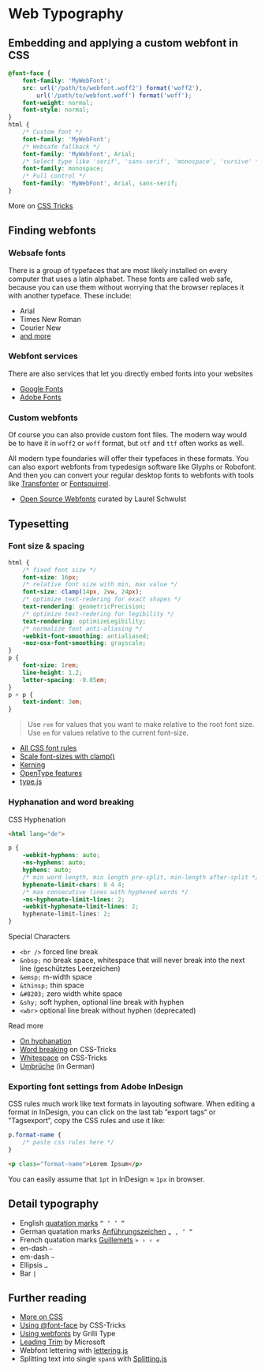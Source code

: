 # Web Typography

## Embedding and applying a custom webfont in CSS

```css
@font-face {
    font-family: 'MyWebFont';
    src: url('/path/to/webfont.woff2') format('woff2'),
        url('/path/to/webfont.woff') format('woff');
    font-weight: normal;
    font-style: normal;
}
html {
    /* Custom font */
    font-family: 'MyWebFont';
    /* Websafe fallback */
    font-family: 'MyWebFont', Arial;
    /* Select type like 'serif', 'sans-serif', 'monospace', 'cursive' */
    font-family: monospace;
    /* Full control */
    font-family: 'MyWebFont', Arial, sans-serif;
}
```

More on [CSS Tricks](https://css-tricks.com/snippets/css/using-font-face/)

## Finding webfonts

### Websafe fonts
There is a group of typefaces that are most likely installed on every computer that uses a latin alphabet. These fonts are called web safe, because you can use them without worrying that the browser replaces it with another typeface. These include:
- Arial
- Times New Roman
- Courier New
- [and more](https://www.w3schools.com/cssref/css_websafe_fonts.asp)

### Webfont services
There are also services that let you directly embed fonts into your websites

- [Google Fonts](https://font.google.com)
- [Adobe Fonts](https://fonts.adobe.com)

### Custom webfonts
Of course you can also provide custom font files. The modern way would be to have it in `woff2` or `woff` format, but `otf` and `ttf` often works as well.

All modern type foundaries will offer their typefaces in these formats. You can also export webfonts from typedesign software like Glyphs or Robofont. And then you can convert your regular desktop fonts to webfonts with tools like [Transfonter](https://transfonter.org) or [Fontsquirrel](https://www.fontsquirrel.com/tools/webfont-generator).

- [Open Source Webfonts](https://www.are.na/laurel-schwulst/open-source-web-fonts) curated by Laurel Schwulst

## Typesetting

### Font size & spacing
```css
html {
    /* fixed font size */
    font-size: 16px;
    /* relative font size with min, max value */
    font-size: clamp(14px, 2vw, 24px);
    /* optimize text-redering for exact shapes */
    text-rendering: geometricPrecision;
    /* optimize text-redering for legibility */
    text-rendering: optimizeLegibility;
    /* normalize font anti-aliasing */
    -webkit-font-smoothing: antialiased;
    -moz-osx-font-smoothing: grayscale;
}
p {
    font-size: 1rem;
    line-height: 1.2;
    letter-spacing: -0.05em;
}
p + p {
    text-indent: 3em;
}
```

> Use `rem` for values that you want to make relative to the root font size. Use `em` for values relative to the current font-size.

- [All CSS font rules](https://css-tricks.com/almanac/properties/f/font/)
- [Scale font-sizes with clamp()](https://css-tricks.com/linearly-scale-font-size-with-css-clamp-based-on-the-viewport/)
- [Kerning](https://css-tricks.com/almanac/properties/f/font-kerning/)
- [OpenType features](https://developer.mozilla.org/de/docs/Web/CSS/font-feature-settings)
- [type.js](http://typejs.org/)

### Hyphanation and word breaking

CSS Hyphenation
```html
<html lang="de">
```
```css
p {
    -webkit-hyphens: auto;
    -ms-hyphens: auto;
    hyphens: auto;
    /* min word length, min length pre-split, min-length after-split */
    hyphenate-limit-chars: 8 4 4;
    /* max consecutive lines with hyphened words */
    -ms-hyphenate-limit-lines: 2;
    -webkit-hyphenate-limit-lines: 2;
    hyphenate-limit-lines: 2;
}
```

Special Characters
- `<br />` forced line break
- `&nbsp;` no break space, whitespace that will never break into the next line (geschütztes Leerzeichen)
- `&emsp;` m-width space
- `&thinsp;` thin space
- `&#8203;` zero width white space
- `&shy;` soft hyphen, optional line break with hyphen
- `<wbr>` optional line break without hyphen (deprecated)

Read more
- [On hyphanation](https://medium.com/clear-left-thinking/all-you-need-to-know-about-hyphenation-in-css-2baee2d89179)
- [Word breaking](https://css-tricks.com/almanac/properties/w/word-break/) on CSS-Tricks
- [Whitespace](https://css-tricks.com/almanac/properties/w/whitespace/) on CSS-Tricks
- [Umbrüche](https://www.stichpunkt.de/html/umbruch.html) (in German)

### Exporting font settings from Adobe InDesign
CSS rules much work like text formats in layouting software. When editing a format in InDesign, you can click on the last tab ”export tags“ or ”Tagsexport“, copy the CSS rules and use it like:
```css
p.format-name {
    /* paste css rules here */
}
```
```html
<p class="format-name">Lorem Ipsum</p>
```

You can easily assume that `1pt` in InDesign ≈ `1px` in browser.

## Detail typography

- English [quatation marks](https://en.wikipedia.org/wiki/Quotation_mark) `“ ‘ ’ ”`
- German quatation marks [Anführungszeichen](https://de.wikipedia.org/wiki/Anführungszeichen) `„ ‚ ‘ “`
- French quatation marks [Guillemets](https://en.wikipedia.org/wiki/Guillemets) `» › ‹ «`
- en-dash `–`
- em-dash `—`
- Ellipsis `…`
- Bar `|`

## Further reading

- [More on CSS](CSS.md)
- [Using @font-face](https://css-tricks.com/snippets/css/using-font-face/) by CSS-Tricks
- [Using webfonts](https://github.com/grillitype/web-fonts-guide) by Grilli Type
- [Leading Trim](https://medium.com/microsoft-design/leading-trim-the-future-of-digital-typesetting-d082d84b202) by Microsoft
- Webfont lettering with [lettering.js](http://letteringjs.com)
- Splitting text into single `span`s with [Splitting.js](https://splitting.js.org)
